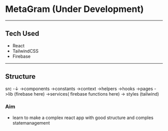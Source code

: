 # MetaGram (Under Development)

---

## Tech Used

- React
- TailwindCSS
- Firebase

---

## Structure

src -↓
->components
->constants
->context
->helpers
->hooks
->pages
->lib (firebase here)
->services( firebase functions here)
-> styles (tailwind)


### Aim

- learn to make a complex react app with good structure and comples statemanagement
